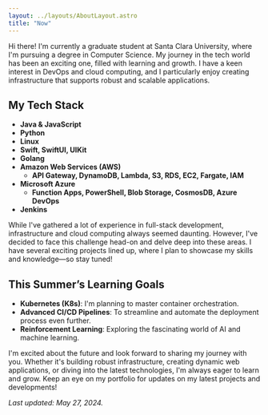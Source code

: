 ```yaml
---
layout: ../layouts/AboutLayout.astro
title: "Now"
---
```


Hi there! I'm currently a graduate student at Santa Clara University, where I'm pursuing a degree in Computer Science. My journey in the tech world has been an exciting one, filled with learning and growth. I have a keen interest in DevOps and cloud computing, and I particularly enjoy creating infrastructure that supports robust and scalable applications.

## My Tech Stack

- **Java & JavaScript**
- **Python**
- **Linux**
- **Swift, SwiftUI, UIKit**
- **Golang**
- **Amazon Web Services (AWS)**
  - **API Gateway, DynamoDB, Lambda, S3, RDS, EC2, Fargate, IAM**
- **Microsoft Azure**
  - **Function Apps, PowerShell, Blob Storage, CosmosDB, Azure DevOps**
- **Jenkins**

While I've gathered a lot of experience in full-stack development, infrastructure and cloud computing always seemed daunting. However, I've decided to face this challenge head-on and delve deep into these areas. I have several exciting projects lined up, where I plan to showcase my skills and knowledge—so stay tuned!

## This Summer’s Learning Goals

- **Kubernetes (K8s)**: I'm planning to master container orchestration.
- **Advanced CI/CD Pipelines**: To streamline and automate the deployment process even further.
- **Reinforcement Learning**: Exploring the fascinating world of AI and machine learning.

I'm excited about the future and look forward to sharing my journey with you. Whether it's building robust infrastructure, creating dynamic web applications, or diving into the latest technologies, I'm always eager to learn and grow. Keep an eye on my portfolio for updates on my latest projects and developments!



_Last updated: May 27, 2024._